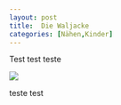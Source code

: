 ```yaml
---
layout: post
title:  Die Waljacke
categories: [Nähen,Kinder]
---
```


Test test teste

![](/images/2021-12-19-waljacke.png)


teste test
